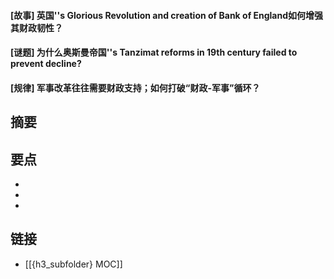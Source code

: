#### [故事] 英国''s Glorious Revolution and creation of Bank of England如何增强其财政韧性？


#### [谜题] 为什么奥斯曼帝国''s Tanzimat reforms in 19th century failed to prevent decline?


#### [规律] 军事改革往往需要财政支持；如何打破“财政-军事”循环？


## 摘要


## 要点

- 
- 
- 

## 链接

- [[{h3_subfolder} MOC]]
